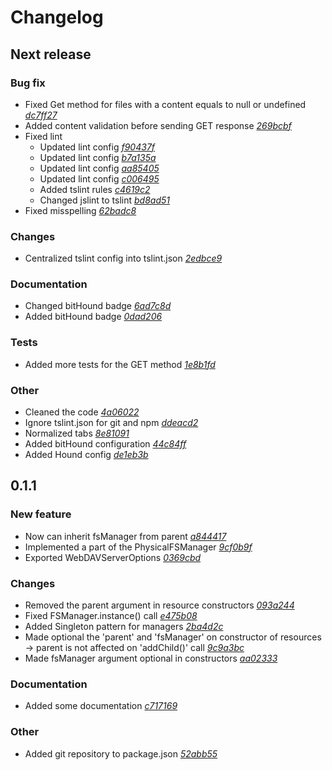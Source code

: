 # Changelog

## Next release

### Bug fix
* Fixed Get method for files with a content equals to null or undefined *[*dc7ff27*](https://github.com/OpenMarshal/npm-WebDAV-Server/commit/dc7ff27)*
* Added content validation before sending GET response *[*269bcbf*](https://github.com/OpenMarshal/npm-WebDAV-Server/commit/269bcbf)*
* Fixed lint
    * Updated lint config *[*f90437f*](https://github.com/OpenMarshal/npm-WebDAV-Server/commit/f90437f)*
    * Updated lint config *[*b7a135a*](https://github.com/OpenMarshal/npm-WebDAV-Server/commit/b7a135a)*
    * Updated lint config *[*aa85405*](https://github.com/OpenMarshal/npm-WebDAV-Server/commit/aa85405)*
    * Updated lint config *[*c006495*](https://github.com/OpenMarshal/npm-WebDAV-Server/commit/c006495)*
    * Added tslint rules *[*c4619c2*](https://github.com/OpenMarshal/npm-WebDAV-Server/commit/c4619c2)*
    * Changed jslint to tslint *[*bd8ad51*](https://github.com/OpenMarshal/npm-WebDAV-Server/commit/bd8ad51)*
* Fixed misspelling *[*62badc8*](https://github.com/OpenMarshal/npm-WebDAV-Server/commit/62badc8)*

### Changes
* Centralized tslint config into tslint.json *[*2edbce9*](https://github.com/OpenMarshal/npm-WebDAV-Server/commit/2edbce9)*

### Documentation
* Changed bitHound badge *[*6ad7c8d*](https://github.com/OpenMarshal/npm-WebDAV-Server/commit/6ad7c8d)*
* Added bitHound badge *[*0dad206*](https://github.com/OpenMarshal/npm-WebDAV-Server/commit/0dad206)*

### Tests
* Added more tests for the GET method *[*1e8b1fd*](https://github.com/OpenMarshal/npm-WebDAV-Server/commit/1e8b1fd)*

### Other

* Cleaned the code *[*4a06022*](https://github.com/OpenMarshal/npm-WebDAV-Server/commit/4a06022)*
* Ignore tslint.json for git and npm *[*ddeacd2*](https://github.com/OpenMarshal/npm-WebDAV-Server/commit/ddeacd2)*
* Normalized tabs *[*8e81091*](https://github.com/OpenMarshal/npm-WebDAV-Server/commit/8e81091)*
* Added bitHound configuration *[*44c84ff*](https://github.com/OpenMarshal/npm-WebDAV-Server/commit/44c84ff)*
* Added Hound config *[*de1eb3b*](https://github.com/OpenMarshal/npm-WebDAV-Server/commit/de1eb3b)*

## 0.1.1

### New feature
* Now can inherit fsManager from parent *[*a844417*](https://github.com/OpenMarshal/npm-WebDAV-Server/commit/a844417)*
* Implemented a part of the PhysicalFSManager *[*9cf0b9f*](https://github.com/OpenMarshal/npm-WebDAV-Server/commit/9cf0b9f)*
* Exported WebDAVServerOptions *[*0369cbd*](https://github.com/OpenMarshal/npm-WebDAV-Server/commit/0369cbd)*

### Changes
* Removed the parent argument in resource constructors *[*093a244*](https://github.com/OpenMarshal/npm-WebDAV-Server/commit/093a244)*
* Fixed FSManager.instance() call *[*e475b08*](https://github.com/OpenMarshal/npm-WebDAV-Server/commit/e475b08)*
* Added Singleton pattern for managers *[*2ba4d2c*](https://github.com/OpenMarshal/npm-WebDAV-Server/commit/2ba4d2c)*
* Made optional the 'parent' and 'fsManager' on constructor of resources -> parent is not affected on 'addChild()' call *[*9c9a3bc*](https://github.com/OpenMarshal/npm-WebDAV-Server/commit/9c9a3bc)*
* Made fsManager argument optional in constructors *[*aa02333*](https://github.com/OpenMarshal/npm-WebDAV-Server/commit/aa02333)*

### Documentation
* Added some documentation *[*c717169*](https://github.com/OpenMarshal/npm-WebDAV-Server/commit/c717169)*

### Other
* Added git repository to package.json *[*52abb55*](https://github.com/OpenMarshal/npm-WebDAV-Server/commit/52abb55)*


